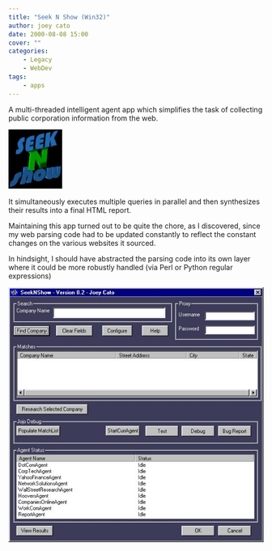 ```yaml
---
title: "Seek N Show (Win32)"
author: joey cato
date: 2000-08-08 15:00
cover: ""
categories:
    - Legacy
    - WebDev
tags:
    - apps
---
```


A multi-threaded intelligent agent app which simplifies the task of collecting public corporation information from the web.

<img src="seeknshowlogo.gif" style="width:106px" />

It simultaneously executes multiple queries in parallel and then synthesizes their results into a final HTML report.

Maintaining this app turned out to be quite the chore, as I discovered, since my web parsing code had to be updated constantly to reflect the constant changes on the various websites it sourced.

In hindsight, I should have abstracted the parsing code into its own layer where it could be more robustly handled (via Perl or Python regular expressions)

<img src="seeknshow.jpg" style="width:579px" />
<br>
